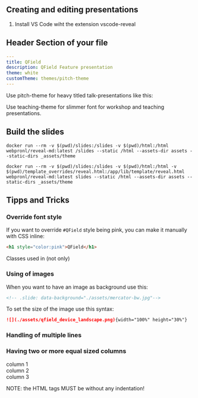## Creating and editing presentations

1. Install VS Code wiht the extension vscode-reveal


## Header Section of your file
```yaml
---
title: QField
description: QField Feature presentation
theme: white
customTheme: themes/pitch-theme
---
```

Use pitch-theme for heavy titled talk-presentations like this:
<image of marcos slide>

Use teaching-theme for slimmer font for workshop and teaching presentations.
<image of teaching slide>

## Build the slides
```
docker run --rm -v $(pwd)/slides:/slides -v $(pwd)/html:/html webpronl/reveal-md:latest /slides --static /html --assets-dir assets --static-dirs _assets/theme
```

```
docker run --rm -v $(pwd)/slides:/slides -v $(pwd)/html:/html -v $(pwd)/template_overrides/reveal.html:/app/lib/template/reveal.html webpronl/reveal-md:latest slides --static /html --assets-dir assets --static-dirs _assets/theme
```
## Tipps and Tricks

### Override font style
If you want to override `#QField` style being pink, you can make it manually with CSS inline:
```html
<h1 style="color:pink">QField</h1>
```

Classes used in <span> (not only)

### Using of images

When you want to have an image as background use this:
```html
<!-- .slide: data-background="./assets/mercator-bw.jpg"-->
```

To set the size of the image use this syntax:
```md
![](./assets/qfield_device_landscape.png){width="100%" height="30%"}
```

### Handling of multiple lines


### Having two or more equal sized columns

<div class="container">
<div class="col">column 1</div>
<div class="col">column 2</div>
<div class="col">column 3</div>
</div>

NOTE: the HTML tags MUST be without any indentation!
